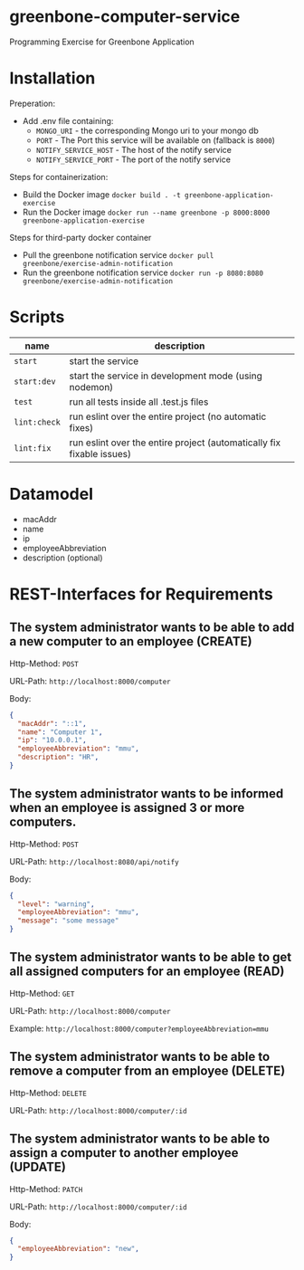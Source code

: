 # greenbone-computer-service
Programming Exercise for Greenbone Application

# Installation

Preperation:
- Add .env file containing:
  - `MONGO_URI` - the corresponding Mongo uri to your mongo db
  - `PORT` - The Port this service will be available on (fallback is `8000`)
  - `NOTIFY_SERVICE_HOST` - The host of the notify service
  - `NOTIFY_SERVICE_PORT` - The port of the notify service

Steps for containerization:
- Build the Docker image `docker build . -t greenbone-application-exercise`
- Run the Docker image `docker run --name greenbone -p 8000:8000 greenbone-application-exercise`

Steps for third-party docker container
- Pull the greenbone notification service `docker pull greenbone/exercise-admin-notification`
- Run the greenbone notification service `docker run -p 8080:8080 greenbone/exercise-admin-notification`

# Scripts

|name|description|
|-----|-----|
|`start`| start the service |
|`start:dev`| start the service in development mode (using nodemon)|
|`test`| run all tests inside all .test.js files |
|`lint:check`| run eslint over the entire project (no automatic fixes) |
|`lint:fix`| run eslint over the entire project (automatically fix fixable issues)|


# Datamodel

- macAddr
- name
- ip
- employeeAbbreviation
- description (optional)

# REST-Interfaces for Requirements


## The system administrator wants to be able to add a new computer to an employee (CREATE)
Http-Method: `POST`

URL-Path: `http://localhost:8000/computer`


Body:
```JSON
{
  "macAddr": "::1",
  "name": "Computer 1",
  "ip": "10.0.0.1",
  "employeeAbbreviation": "mmu",
  "description": "HR",
}
```

## The system administrator wants to be informed when an employee is assigned 3 or more computers.

Http-Method: `POST`

URL-Path: `http://localhost:8080/api/notify`


Body:
```JSON
{
  "level": "warning",
  "employeeAbbreviation": "mmu",
  "message": "some message"
}
```

## The system administrator wants to be able to get all assigned computers for an employee (READ)

Http-Method: `GET`

URL-Path: `http://localhost:8000/computer`

Example: `http://localhost:8000/computer?employeeAbbreviation=mmu`

## The system administrator wants to be able to remove a computer from an employee (DELETE)

Http-Method: `DELETE`

URL-Path: `http://localhost:8000/computer/:id`


## The system administrator wants to be able to assign a computer to another employee (UPDATE)

Http-Method: `PATCH`

URL-Path: `http://localhost:8000/computer/:id`


Body:
```JSON
{
  "employeeAbbreviation": "new",
}
```
